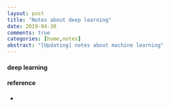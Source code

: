 ```yaml
---
layout: post
title: "Notes about deep learning"
date: 2019-04-30
comments: true
categories: [home,notes]
abstract: "[Updating] notes about machine learning"
---
```


#### deep learning  


#### reference 
* 